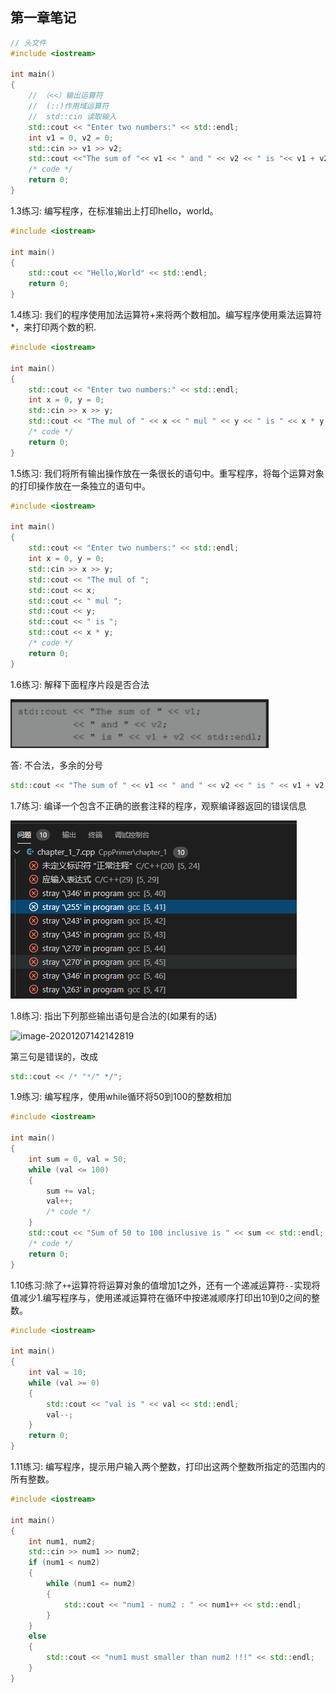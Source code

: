 ## 第一章笔记
```c++
// 头文件
#include <iostream>

int main()
{
    // （<<）输出运算符
    //  (::)作用域运算符
    //  std::cin 读取输入
    std::cout << "Enter two numbers:" << std::endl;
    int v1 = 0, v2 = 0;
    std::cin >> v1 >> v2;
    std::cout <<"The sum of "<< v1 << " and " << v2 << " is "<< v1 + v2<<std::endl;
    /* code */
    return 0;
}
```

1.3练习: 编写程序，在标准输出上打印hello，world。

```c++
#include <iostream>

int main()
{
    std::cout << "Hello,World" << std::endl;
    return 0;
}
```

1.4练习: 我们的程序使用加法运算符+来将两个数相加。编写程序使用乘法运算符*，来打印两个数的积.

```c++
#include <iostream>

int main()
{
    std::cout << "Enter two numbers:" << std::endl;
    int x = 0, y = 0;
    std::cin >> x >> y;
    std::cout << "The mul of " << x << " mul " << y << " is " << x * y;
    /* code */
    return 0;
}
```

1.5练习: 我们将所有输出操作放在一条很长的语句中。重写程序，将每个运算对象的打印操作放在一条独立的语句中。

```c++
#include <iostream>

int main()
{
    std::cout << "Enter two numbers:" << std::endl;
    int x = 0, y = 0;
    std::cin >> x >> y;
    std::cout << "The mul of ";
    std::cout << x;
    std::cout << " mul ";
    std::cout << y;
    std::cout << " is ";
    std::cout << x * y;
    /* code */
    return 0;
}
```

1.6练习: 解释下面程序片段是否合法

![image-20201202151059210](https://github.com/Severn17/MyLearn/blob/main/CppPrimer/image/image-20201202151059210.png?raw=true)

答: 不合法，多余的分号

```c++
std::cout << "The sum of " << v1 << " and " << v2 << " is " << v1 + v2 << stu::endl;
```

1.7练习: 编译一个包含不正确的嵌套注释的程序，观察编译器返回的错误信息

![image-20201207111148432](https://github.com/Severn17/MyLearn/blob/main/CppPrimer/image/image-20201207111148432.png?raw=true)

1.8练习: 指出下列那些输出语句是合法的(如果有的话)

![image-20201207142142819](F:\Github\MyGithub\MyLearn\CppPrimer\image\image-20201207142142819.png)

第三句是错误的，改成

```c++
std::cout << /* "*/" */";
```

1.9练习: 编写程序，使用while循环将50到100的整数相加

```c++
#include <iostream>

int main()
{
    int sum = 0, val = 50;
    while (val <= 100)
    {
        sum += val;
        val++;
        /* code */
    }
    std::cout << "Sum of 50 to 100 inclusive is " << sum << std::endl;
    /* code */
    return 0;
}
```

1.10练习:除了`++`运算符将运算对象的值增加1之外，还有一个递减运算符`--`实现将值减少1.编写程序与，使用递减运算符在循环中按递减顺序打印出10到0之间的整数。

```c++
#include <iostream>

int main()
{
    int val = 10;
    while (val >= 0)
    {
        std::cout << "val is " << val << std::endl;
        val--;
    }
    return 0;
}
```

1.11练习: 编写程序，提示用户输入两个整数，打印出这两个整数所指定的范围内的所有整数。

```c++
#include <iostream>

int main()
{
    int num1, num2;
    std::cin >> num1 >> num2;
    if (num1 < num2)
    {
        while (num1 <= num2)
        {
            std::cout << "num1 - num2 : " << num1++ << std::endl;
        }
    }
    else
    {
        std::cout << "num1 must smaller than num2 !!!" << std::endl;
    }
}
```

